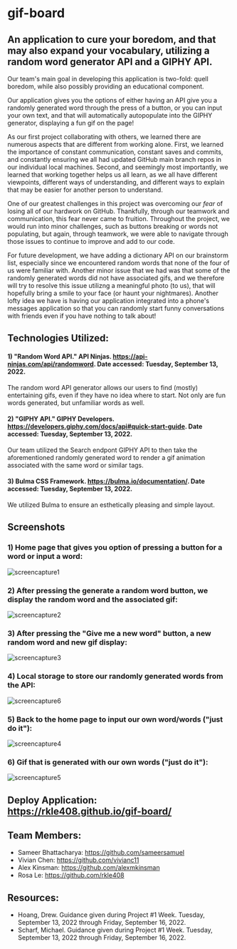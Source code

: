 # gif-board

## An application to cure your boredom, and that may also expand your vocabulary, utilizing a random word generator API and a GIPHY API.
Our team's main goal in developing this application is two-fold: quell boredom, while also possibly providing an educational component.

Our application gives you the options of either having an API give you a randomly generated word through the press of a button, or you can input your own text, and that will automatically autopopulate into the GIPHY generator, displaying a fun gif on the page!

As our first project collaborating with others, we learned there are numerous aspects that are different from working alone. First, we learned the importance of constant communication, constant saves and commits, and constantly ensuring we all had updated GitHub main branch repos in our individual local machines. Second, and seemingly most importantly, we learned that working together helps us all learn, as we all have different viewpoints, different ways of understanding, and different ways to explain that may be easier for another person to understand.

One of our greatest challenges in this project was overcoming our <i>fear</i> of losing all of our hardwork on GitHub. Thankfully, through our teamwork and communication, this fear never came to fruition. Throughout the project, we would run into minor challenges, such as buttons breaking or words not populating, but again, through teamwork, we were able to navigate through those issues to continue to improve and add to our code.

For future development, we have adding a dictionary API on our brainstorm list, especially since we encountered random words that none of the four of us were familiar with. Another minor issue that we had was that some of the randomly generated words did not have associated gifs, and we therefore will try to resolve this issue utilizng a meaningful photo (to us), that will hopefully bring a smile to your face (or haunt your nightmares). Another lofty idea we have is having our application integrated into a phone's messages application so that you can randomly start funny conversations with friends even if you have nothing to talk about!

## Technologies Utilized:
#### 1) "Random Word API." API Ninjas. <https://api-ninjas.com/api/randomword>. Date accessed: Tuesday, September 13, 2022.
The random word API generator allows our users to find (mostly) entertaining gifs, even if they have no idea where to start. Not only are fun words generated, but unfamiliar words as well.

#### 2)  "GIPHY API." GIPHY Developers. <https://developers.giphy.com/docs/api#quick-start-guide>. Date accessed: Tuesday, September 13, 2022.
Our team utilized the Search endpont GIPHY API to then take the aforementioned randomly generated word to render a gif animation associated with the same word or similar tags.

#### 3) Bulma CSS Framework. <https://bulma.io/documentation/>. Date accessed: Tuesday, September 13, 2022.
We utilized Bulma to ensure an esthetically pleasing and simple layout.

## Screenshots
### 1) Home page that gives you option of pressing a button for a word or input a word:
![screencapture1](https://user-images.githubusercontent.com/108099192/190508501-5c16b9b9-d466-4604-a949-f445f7f0d135.png)

### 2) After pressing the generate a random word button, we display the random word and the associated gif:
![screencapture2](https://user-images.githubusercontent.com/108099192/190508482-45259865-2fc7-41b2-8b6d-bfb1e93bc2f8.png)

### 3) After pressing the "Give me a new word" button, a new random word and new gif display:
![screencapture3](https://user-images.githubusercontent.com/108099192/190508487-0793a503-43b3-4e63-8091-c5b46d7fcfc4.png)

### 4) Local storage to store our randomly generated words from the API:
![screencapture6](https://user-images.githubusercontent.com/108099192/190508500-d6c5c8ea-939e-48b6-932c-590dfb967132.png)

### 5) Back to the home page to input our own word/words ("just do it"):
![screencapture4](https://user-images.githubusercontent.com/108099192/190508495-6f1c2208-9af8-478c-929a-0e35b195fff0.png)

### 6) Gif that is generated with our own words ("just do it"):
![screencapture5](https://user-images.githubusercontent.com/108099192/190508496-75467cfd-6231-4e81-9765-bf3afd1e8dd5.png)

## Deploy Application: <https://rkle408.github.io/gif-board/>

## Team Members:
- Sameer Bhattacharya: <https://github.com/sameersamuel>
- Vivian Chen: <https://github.com/vivianc11>
- Alex Kinsman: <https://github.com/alexmkinsman>
- Rosa Le: <https://github.com/rkle408>

## Resources:
- Hoang, Drew. Guidance given during Project #1 Week. Tuesday, September 13, 2022 through Friday, September 16, 2022.
- Scharf, Michael. Guidance given during Project #1 Week. Tuesday, September 13, 2022 through Friday, September 16, 2022.
